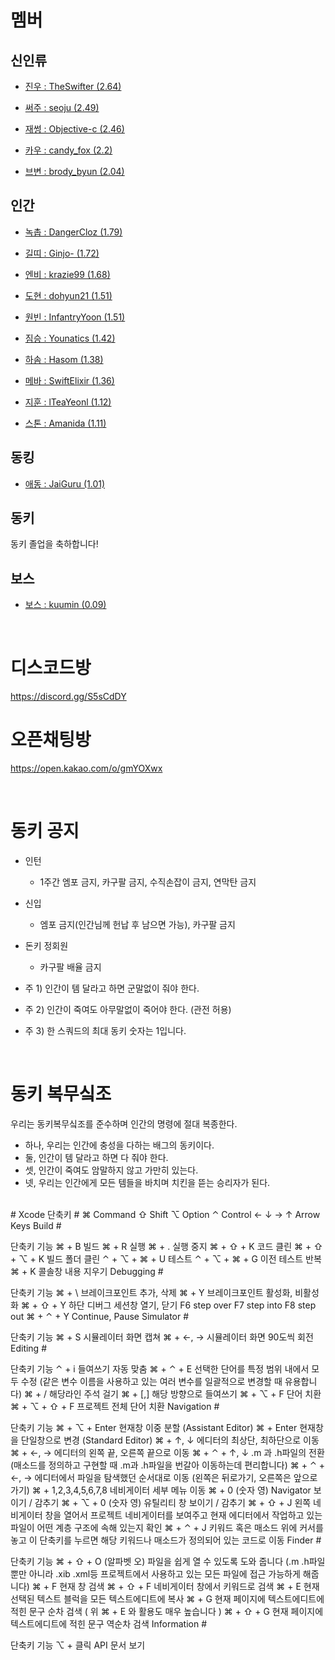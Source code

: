 # 멤버
## 신인류

* [진우 : TheSwifter (2.64)](https://dak.gg/profile/TheSwifter)

* [써주 : seoju (2.49)](https://dak.gg/profile/seoju)

* [재썽 : Objective-c (2.46)](https://dak.gg/profile/Objective-c)

* [카우 : candy_fox (2.2)](https://dak.gg/profile/candy_fox)

* [브변 : brody_byun (2.04)](https://dak.gg/profile/brody_byun)

## 인간

* [녹촙 : DangerCloz (1.79)](https://dak.gg/profile/DangerCloz)

* [길띠 : Ginjo- (1.72)](https://dak.gg/profile/Ginjo-)

* [엔비 : krazie99 (1.68)](https://dak.gg/profile/krazie99)

* [도현 : dohyun21 (1.51)](https://dak.gg/profile/dohyun21)

* [원빈 : InfantryYoon (1.51)](https://dak.gg/profile/InfantryYoon)

* [짐승 : Younatics (1.42)](https://dak.gg/profile/Younatics)

* [하솜 : Hasom (1.38)](https://dak.gg/profile/Hasom)

* [메바 : SwiftElixir (1.36)](https://dak.gg/profile/SwiftElixir)

* [지훈 : lTeaYeonl (1.12)](https://dak.gg/profile/lTeaYeonl)

* [스톤 : Amanida (1.11)](https://dak.gg/profile/Amanida)

## 동킹
* [애동 : JaiGuru (1.01)](https://dak.gg/profile/JaiGuru)

## 동키

동키 졸업을 축하합니다!

## 보스
* [보스 : kuumin (0.09)](https://dak.gg/profile/kuumin)

<br />

# 디스코드방
https://discord.gg/S5sCdDY

# 오픈채팅방
https://open.kakao.com/o/gmYOXwx

<br />

# 동키 공지
* 인턴
  - 1주간 엠포 금지, 카구팔 금지, 수직손잡이 금지, 연막탄 금지

* 신입
  - 엠포 금지(인간님께 헌납 후 남으면 가능), 카구팔 금지

* 돈키 정회원
  - 카구팔 배율 금지
 
* 주 1) 인간이 템 달라고 하면 군말없이 줘야 한다.
* 주 2) 인간이 죽여도 아무말없이 죽어야 한다. (관전 허용)
* 주 3) 한 스쿼드의 최대 동키 숫자는 1입니다.

<br />

# 동키 복무싴조
우리는 동키복무싴조를 준수하며 인간의 명령에 절대 복종한다.

 - 하나, 우리는 인간에 충성을 다하는 배그의 동키이다.
 - 둘, 인간이 템 달라고 하면 다 줘야 한다.
 - 셋, 인간이 죽여도 암말하지 않고 가만히 있는다.
 - 넷, 우리는 인간에게 모든 템들을 바치며 치킨을 뜯는 승리자가 된다.


<br />
# Xcode 단축키 #
⌘	Command
⇧	Shift
⌥	Option
⌃	Control
← ↓ → ↑	Arrow Keys
Build #

단축키	기능
⌘ + B	빌드
⌘ + R	실행
⌘ + .	실행 중지
⌘ + ⇧ + K	코드 클린
⌘ + ⇧ + ⌥ + K	빌드 폴더 클린
⌃ + ⌥ + ⌘ + U	테스트
⌃ + ⌥ + ⌘ + G	이전 테스트 반복
⌘ + K	콜솔창 내용 지우기
Debugging #

단축키	기능
⌘ + \	브레이크포인트 추가, 삭제
⌘ + Y	브레이크포인트 활성화, 비활성화
⌘ + ⇧ + Y	하단 디버그 세션창 열기, 닫기
F6	step over
F7	step into
F8	step out
⌘ + ⌃ + Y	Continue, Pause
Simulator #

단축키	기능
⌘ + S	시뮬레이터 화면 캡쳐
⌘ + ←, →	시뮬레이터 화면 90도씩 회전
Editing #

단축키	기능
⌃ + i	들여쓰기 자동 맞춤
⌘ + ⌃ + E	선택한 단어를 특정 범위 내에서 모두 수정 (같은 변수 이름을 사용하고 있는 여러 변수를 일괄적으로 변경할 때 유용합니다)
⌘ + /	해당라인 주석 걸기
⌘ + [,]	해당 방향으로 들여쓰기
⌘ + ⌥ + F	단어 치환
⌘ + ⌥ + ⇧ + F	프로젝트 전체 단어 치환
Navigation #

단축키	기능
⌘ + ⌥ + Enter	현재창 이중 분할 (Assistant Editor)
⌘ + Enter	현재창을 단일창으로 변경 (Standard Editor)
⌘ + ↑, ↓	에디터의 최상단, 최하단으로 이동
⌘ + ←, →	에디터의 왼쪽 끝, 오른쪽 끝으로 이동
⌘ + ⌃ + ↑, ↓	.m 과 .h파일의 전환 (매소드를 정의하고 구현할 때 .m과 .h파일을 번갈아 이동하는데 편리합니다)
⌘ + ⌃ + ←, →	에디터에서 파일을 탐색했던 순서대로 이동 (왼쪽은 뒤로가기, 오른쪽은 앞으로 가기)
⌘ + 1,2,3,4,5,6,7,8	네비게이터 세부 메뉴 이동
⌘ + 0 (숫자 영)	Navigator 보이기 / 감추기
⌘ + ⌥ + 0 (숫자 영)	유틸리티 창 보이기 / 감추기
⌘ + ⇧ + J	왼쪽 네비게이터 창을 열어서 프로젝트 네비게이터를 보여주고 현재 에디터에서 작업하고 있는 파일이 어떤 계층 구조에 속해 있는지 확인
⌘ + ⌃ + J	키워드 혹은 매소드 위에 커서를 놓고 이 단축키를 누르면 해당 키워드나 매소드가 정의되어 있는 코드로 이동
Finder #

단축키	기능
⌘ + ⇧ + O (알파벳 오)	파일을 쉽게 열 수 있도록 도와 줍니다 (.m .h파일 뿐만 아니라 .xib .xml등 프로젝트에서 사용하고 있는 모든 파일에 접근 가능하게 해줍니다)
⌘ + F	현재 창 검색
⌘ + ⇧ + F	네비게이터 창에서 키워드로 검색
⌘ + E	현재 선택된 텍스트 블럭을 모든 텍스트에디트에 복사
⌘ + G	현재 페이지에 텍스트에디트에 적힌 문구 순차 검색 ( 위 ⌘ + E 와 활용도 매우 높습니다 )
⌘ + ⇧ + G	현재 페이지에 텍스트에디트에 적힌 문구 역순차 검색
Information #

단축키	기능
⌥ + 클릭	API 문서 보기
